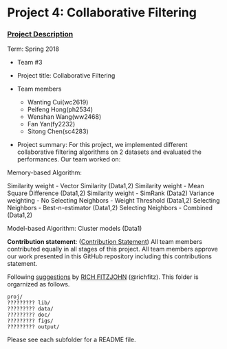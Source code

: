 # Project 4: Collaborative Filtering

### [Project Description](doc/project4_desc.md)

Term: Spring 2018

+ Team #3
+ Project title: Collaborative Filtering
+ Team members
	+ Wanting Cui(wc2619)
	+ Peifeng Hong(ph2534)
	+ Wenshan Wang(ww2468)
	+ Fan Yan(fy2232)
	+ Sitong Chen(sc4283)
	
+ Project summary: 
For this project, we implemented different collaborative filtering algorithms on 2 datasets and evaluated the performances. Our team worked on:

Memory-based Algorithm:  

Similarity weight - Vector Similarity (Data1,2)
Similarity weight - Mean Square Difference (Data1,2)
Similarity weight - SimRank (Data2)
Variance weighting - No
Selecting Neighbors - Weight Threshold (Data1,2)
Selecting Neighbors - Best-n-estimator (Data1,2)
Selecting Neighbors - Combined (Data1,2)

Model-based Algorithm:
Cluster models (Data1)

**Contribution statement**: ([Contribution Statement](doc/a_note_on_contributions.md)) All team members contributed equally in all stages of this project. All team members approve our work presented in this GitHub repository including this contributions statement. 

Following [suggestions](http://nicercode.github.io/blog/2013-04-05-projects/) by [RICH FITZJOHN](http://nicercode.github.io/about/#Team) (@richfitz). This folder is orgarnized as follows.

```
proj/
????????? lib/
????????? data/
????????? doc/
????????? figs/
????????? output/
```

Please see each subfolder for a README file.
